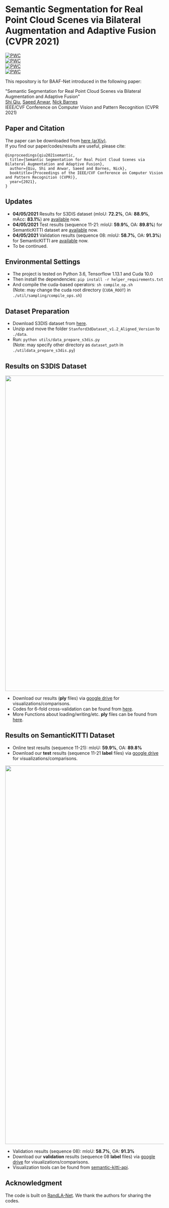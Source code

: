 # Semantic Segmentation for Real Point Cloud Scenes via Bilateral Augmentation and Adaptive Fusion (CVPR 2021)
[![PWC](https://img.shields.io/endpoint.svg?url=https://paperswithcode.com/badge/semantic-segmentation-for-real-point-cloud/semantic-segmentation-on-s3dis)](https://paperswithcode.com/sota/semantic-segmentation-on-s3dis?p=semantic-segmentation-for-real-point-cloud)  
[![PWC](https://img.shields.io/endpoint.svg?url=https://paperswithcode.com/badge/semantic-segmentation-for-real-point-cloud/semantic-segmentation-on-s3dis-area5)](https://paperswithcode.com/sota/semantic-segmentation-on-s3dis-area5?p=semantic-segmentation-for-real-point-cloud)  
[![PWC](https://img.shields.io/endpoint.svg?url=https://paperswithcode.com/badge/semantic-segmentation-for-real-point-cloud/semantic-segmentation-on-semantic3d)](https://paperswithcode.com/sota/semantic-segmentation-on-semantic3d?p=semantic-segmentation-for-real-point-cloud)  
[![PWC](https://img.shields.io/endpoint.svg?url=https://paperswithcode.com/badge/semantic-segmentation-for-real-point-cloud/3d-semantic-segmentation-on-semantickitti)](https://paperswithcode.com/sota/3d-semantic-segmentation-on-semantickitti?p=semantic-segmentation-for-real-point-cloud)

This repository is for BAAF-Net introduced in the following paper:
 
"Semantic Segmentation for Real Point Cloud Scenes via Bilateral Augmentation and Adaptive Fusion"  
[Shi Qiu](https://shiqiu0419.github.io/), [Saeed Anwar](https://saeed-anwar.github.io/), [Nick Barnes](http://users.cecs.anu.edu.au/~nmb/)  
IEEE/CVF Conference on Computer Vision and Pattern Recognition (CVPR 2021)

## Paper and Citation
The paper can be downloaded from [here (arXiv)](https://arxiv.org/abs/2103.07074).  
If you find our paper/codes/results are useful, please cite:

    @inproceedings{qiu2021semantic,
      title={Semantic Segmentation for Real Point Cloud Scenes via Bilateral Augmentation and Adaptive Fusion},
      author={Qiu, Shi and Anwar, Saeed and Barnes, Nick},
      booktitle={Proceedings of the IEEE/CVF Conference on Computer Vision and Pattern Recognition (CVPR)},
      year={2021},
    }

## Updates
* **04/05/2021** Results for S3DIS dataset (mIoU: **72.2%**, OA: **88.9%**, mAcc: **83.1%**) are [available](https://drive.google.com/file/d/1GnHhfeItJDJCM0rIFLR5H7SrWRwO37Y4/view?usp=sharing) now. 
* **04/05/2021** Test results (sequence 11-21: mIoU: **59.9%**, OA: **89.8%**) for SemanticKITTI dataset are [available](https://drive.google.com/file/d/1FkyNfknwnJ2YnwUvPhMQGvJXCW--mqkK/view?usp=sharing) now.
* **04/05/2021** Validation results (sequence 08: mIoU: **58.7%**, OA: **91.3%**) for SemanticKITTI are [available](https://drive.google.com/file/d/1grQ57rZXL34mAOmI_3IASovu_APOPMI3/view?usp=sharing) now.
* To be continued.

## Environmental Settings
* The project is tested on Python 3.6, Tensorflow 1.13.1 and Cuda 10.0
* Then install the dependencies: ```pip install -r helper_requirements.txt```
* And compile the cuda-based operators: ```sh compile_op.sh```  
(Note: may change the cuda root directory (```CUDA_ROOT```) in ```./util/sampling/compile_ops.sh```)

## Dataset Preparation
* Download S3DIS dataset from <a href="https://docs.google.com/forms/d/e/1FAIpQLScDimvNMCGhy_rmBA2gHfDu3naktRm6A8BPwAWWDv-Uhm6Shw/viewform?c=0&w=1">here</a>.
* Unzip and move the folder ```Stanford3dDataset_v1.2_Aligned_Version``` to `./data`.
* Run: ```python utils/data_prepare_s3dis.py```  
(Note: may specify other directory as ```dataset_path``` in ```./utildata_prepare_s3dis.py```)

## Results on S3DIS Dataset
<p align="center">
  <img width="1000" src="https://github.com/ShiQiu0419/BAAF-Net/blob/main/s3dis.png">
</p>

* Download our results (**ply** files) via [google drive](https://drive.google.com/file/d/1GnHhfeItJDJCM0rIFLR5H7SrWRwO37Y4/view?usp=sharing) for visualizations/comparisons.
* Codes for 6-fold cross-validation can be found from [here](https://github.com/QingyongHu/RandLA-Net/blob/master/utils/6_fold_cv.py).
* More Functions about loading/writing/etc. **ply** files can be found from [here](https://github.com/QingyongHu/RandLA-Net/blob/master/utils/6_fold_cv.py).

## Results on SemanticKITTI Dataset
* Online test results (sequence 11-21): mIoU: **59.9%**, OA: **89.8%**
* Download our **test** results (sequence 11-21 **label** files) via [google drive](https://drive.google.com/file/d/1FkyNfknwnJ2YnwUvPhMQGvJXCW--mqkK/view?usp=sharing) for visualizations/comparisons.

<p align="center">
  <img width="1200" src="https://github.com/ShiQiu0419/BAAF-Net/blob/main/kitti_08.png">
</p>  

* Validation results (sequence 08): mIoU: **58.7%**, OA: **91.3%**
* Download our **validation** results (sequence 08 **label** files) via [google drive](https://drive.google.com/file/d/1grQ57rZXL34mAOmI_3IASovu_APOPMI3/view?usp=sharing) for visualizations/comparisons.
* Visualization tools can be found from [semantic-kitti-api](https://github.com/PRBonn/semantic-kitti-api).

## Acknowledgment
The code is built on [RandLA-Net](https://github.com/QingyongHu/RandLA-Net). We thank the authors for sharing the codes.
